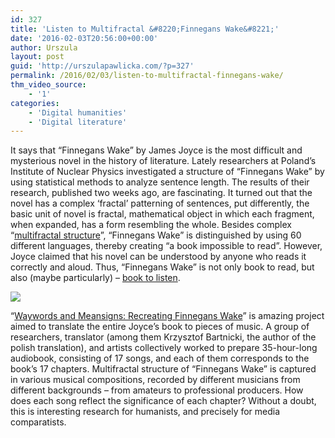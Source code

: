 ```yaml
---
id: 327
title: 'Listen to Multifractal &#8220;Finnegans Wake&#8221;'
date: '2016-02-03T20:56:00+00:00'
author: Urszula
layout: post
guid: 'http://urszulapawlicka.com/?p=327'
permalink: /2016/02/03/listen-to-multifractal-finnegans-wake/
thm_video_source:
    - '1'
categories:
    - 'Digital humanities'
    - 'Digital literature'
---
```


It says that “Finnegans Wake” by James Joyce is the most difficult and mysterious novel in the history of literature. Lately researchers at Poland’s Institute of Nuclear Physics investigated a structure of “Finnegans Wake” by using statistical methods to analyze sentence length. The results of their research, published two weeks ago, are fascinating. It turned out that the novel has a complex ‘fractal’ patterning of sentences, put differently, the basic unit of novel is fractal, mathematical object in which each fragment, when expanded, has a form resembling the whole. Besides complex “[multifractal structure](http://www.theguardian.com/books/2016/jan/27/scientists-reveal-multifractal-structure-of-finnegans-wake-james-joyce)”, “Finnegans Wake” is distinguished by using 60 different languages, thereby creating “a book impossible to read”. However, Joyce claimed that his novel can be understood by anyone who reads it correctly and aloud. Thus, “Finnegans Wake” is not only book to read, but also (maybe particularly) – [book to listen](http://www.theguardian.com/books/booksblog/2016/feb/02/finnegans-wake-music-james-joyce-birthday).

[![](http://i.imgur.com/3uzOqwn.png)](http://www.theguardian.com/books/2016/jan/27/scientists-reveal-multifractal-structure-of-finnegans-wake-james-joyce)

“[Waywords and Meansigns: Recreating Finnegans Wake](http://www.waywordsandmeansigns.com/second-edition.html)” is amazing project aimed to translate the entire Joyce’s book to pieces of music. A group of researchers, translator (among them Krzysztof Bartnicki, the author of the polish translation), and artists collectively worked to prepare 35-hour-long audiobook, consisting of 17 songs, and each of them corresponds to the book’s 17 chapters. Multifractal structure of “Finnegans Wake” is captured in various musical compositions, recorded by different musicians from different backgrounds – from amateurs to professional producers. How does each song reflect the significance of each chapter? Without a doubt, this is interesting research for humanists, and precisely for media comparatists.